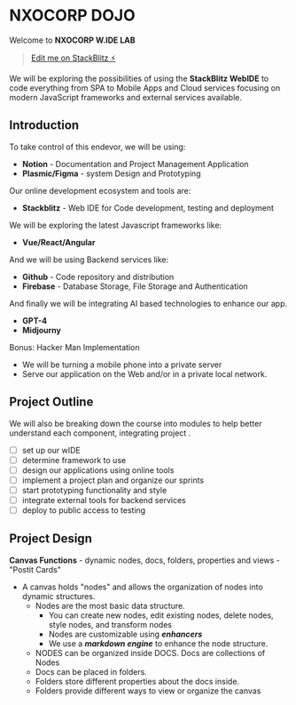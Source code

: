 # NXOCORP DOJO

Welcome to **NXOCORP W.IDE LAB**

> [Edit me on StackBlitz ⚡️](https://stackblitz.com/edit/node-stack-dev)

We will be exploring the possibilities of using the **StackBlitz WebIDE** to code everything from SPA to Mobile Apps and Cloud services focusing on modern JavaScript frameworks and external services available.

## Introduction

To take control of this endevor, we will be using:

- **Notion** - Documentation and Project Management Application
- **Plasmic/Figma** - system Design and Prototyping

Our online development ecosystem and tools are:

- **Stackblitz** - Web IDE for Code development, testing and deployment

We will be exploring the latest Javascript frameworks like:

- **Vue/React/Angular**

And we will be using Backend services like:

- **Github** - Code repository and distribution
- **Firebase** - Database Storage, File Storage and Authentication

And finally we will be integrating AI based technologies to enhance our app.

- **GPT-4**
- **Midjourny**

Bonus: Hacker Man Implementation

- We will be turning a mobile phone into a private server
- Serve our application on the Web and/or in a private local network.

## Project Outline

We will also be breaking down the course into modules to help better understand each component, integrating project .

- [ ] set up our wIDE
- [ ] determine framework to use
- [ ] design our applications using online tools
- [ ] implement a project plan and organize our sprints
- [ ] start prototyping functionality and style
- [ ] integrate external tools for backend services
- [ ] deploy to public access to testing

## Project Design

**Canvas Functions** - dynamic nodes, docs, folders, properties and views - "Postit Cards"

- A canvas holds "nodes" and allows the organization of nodes into dynamic structures.
  - Nodes are the most basic data structure.
    - You can create new nodes, edit existing nodes, delete nodes, style nodes, and transform nodes
    - Nodes are customizable using **_enhancers_**
    - We use a **_markdown engine_** to enhance the node structure.
  - NODES can be organized inside DOCS. Docs are collections of Nodes
  - Docs can be placed in folders.
  - Folders store different properties about the docs inside.
  - Folders provide different ways to view or organize the canvas
